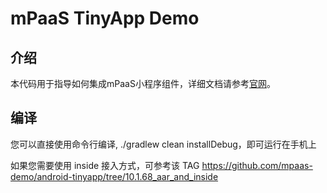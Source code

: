 # mPaaS TinyApp Demo

## 介绍

本代码用于指导如何集成mPaaS小程序组件，详细文档请参考[官网](https://help.aliyun.com/document_detail/67444.html?spm=a2c4g.11186623.6.1098.5667597ekEzGsA)。


## 编译

您可以直接使用命令行编译, ./gradlew clean installDebug，即可运行在手机上

如果您需要使用 inside 接入方式，可参考该 TAG
https://github.com/mpaas-demo/android-tinyapp/tree/10.1.68_aar_and_inside